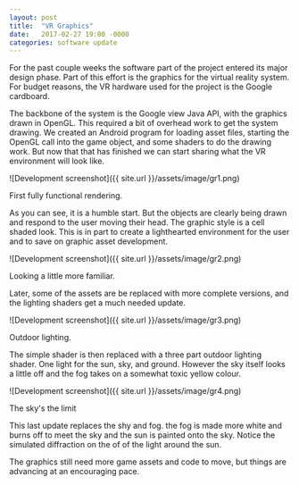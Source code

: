 ```yaml
---
layout: post
title:  "VR Graphics"
date:   2017-02-27 19:00 -0000
categories: software update
---
```


For the past couple weeks the software part of the project entered its major design phase. Part of this effort is the graphics for the virtual reality system. For budget reasons, the VR hardware used for the project is the Google cardboard.

The backbone of the system is the Google view Java API, with the graphics drawn in OpenGL. This required a bit of overhead work to get the system drawing. We created an Android program for loading asset files, starting the OpenGL call into the game object, and some shaders to do the drawing work. But now that that has finished we can start sharing what the VR environment will look like.

![Development screenshot]({{ site.url }}/assets/image/gr1.png)
<div class="caption">First fully functional rendering.</div>

As you can see, it is a humble start. But the objects are clearly being drawn and respond to the user moving their head. The graphic style is a cell shaded look. This is in part to create a lighthearted environment for the user and to save on graphic asset development.

![Development screenshot]({{ site.url }}/assets/image/gr2.png)
<div class="caption">Looking a little more familiar.</div>

Later, some of the assets are be replaced with more complete versions, and the lighting shaders get a much needed update.

![Development screenshot]({{ site.url }}/assets/image/gr3.png)
<div class="caption">Outdoor lighting.</div>

The simple shader is then replaced with a three part outdoor lighting shader. One light for the sun, sky, and ground. However the sky itself looks a little off and the fog takes on a somewhat toxic yellow colour.

![Development screenshot]({{ site.url }}/assets/image/gr4.png)
<div class="caption">The sky's the limit</div>

This last update replaces the shy and fog. the fog is made more white and burns off to meet the sky and the sun is painted onto the sky. Notice the simulated diffraction on the of of the light around the sun.

The graphics still need more game assets and code to move, but things are advancing at an encouraging pace.

